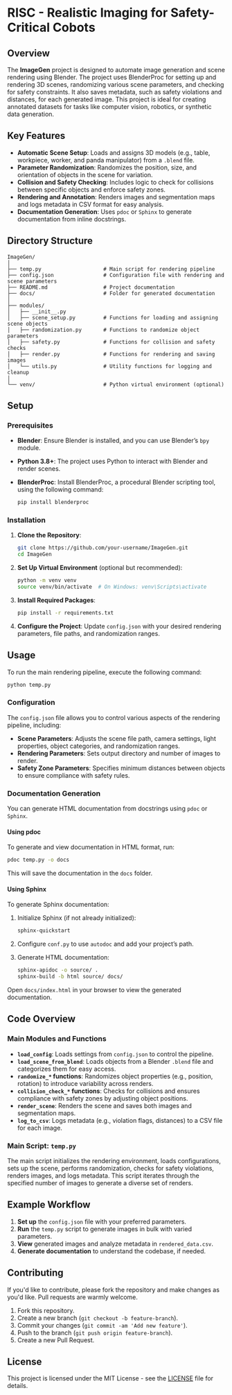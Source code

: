 # RISC - Realistic Imaging for Safety-Critical Cobots

## Overview

The **ImageGen** project is designed to automate image generation and scene rendering using Blender. The project uses BlenderProc for setting up and rendering 3D scenes, randomizing various scene parameters, and checking for safety constraints. It also saves metadata, such as safety violations and distances, for each generated image. This project is ideal for creating annotated datasets for tasks like computer vision, robotics, or synthetic data generation.

## Key Features

- **Automatic Scene Setup**: Loads and assigns 3D models (e.g., table, workpiece, worker, and panda manipulator) from a `.blend` file.
- **Parameter Randomization**: Randomizes the position, size, and orientation of objects in the scene for variation.
- **Collision and Safety Checking**: Includes logic to check for collisions between specific objects and enforce safety zones.
- **Rendering and Annotation**: Renders images and segmentation maps and logs metadata in CSV format for easy analysis.
- **Documentation Generation**: Uses `pdoc` or `Sphinx` to generate documentation from inline docstrings.

## Directory Structure

```plaintext
ImageGen/
│
├── temp.py                    # Main script for rendering pipeline
├── config.json                # Configuration file with rendering and scene parameters
├── README.md                  # Project documentation
├── docs/                      # Folder for generated documentation
│
├── modules/
│   ├── __init__.py
│   ├── scene_setup.py         # Functions for loading and assigning scene objects
│   ├── randomization.py       # Functions to randomize object parameters
│   ├── safety.py              # Functions for collision and safety checks
│   ├── render.py              # Functions for rendering and saving images
│   └── utils.py               # Utility functions for logging and cleanup
│
└── venv/                      # Python virtual environment (optional)
```

## Setup

### Prerequisites

- **Blender**: Ensure Blender is installed, and you can use Blender’s `bpy` module.
- **Python 3.8+**: The project uses Python to interact with Blender and render scenes.
- **BlenderProc**: Install BlenderProc, a procedural Blender scripting tool, using the following command:

  ```bash
  pip install blenderproc
  ```

### Installation

1. **Clone the Repository**:

   ```bash
   git clone https://github.com/your-username/ImageGen.git
   cd ImageGen
   ```

2. **Set Up Virtual Environment** (optional but recommended):

   ```bash
   python -m venv venv
   source venv/bin/activate  # On Windows: venv\Scripts\activate
   ```

3. **Install Required Packages**:

   ```bash
   pip install -r requirements.txt
   ```

4. **Configure the Project**: Update `config.json` with your desired rendering parameters, file paths, and randomization ranges.

## Usage

To run the main rendering pipeline, execute the following command:

```bash
python temp.py
```

### Configuration

The `config.json` file allows you to control various aspects of the rendering pipeline, including:

- **Scene Parameters**: Adjusts the scene file path, camera settings, light properties, object categories, and randomization ranges.
- **Rendering Parameters**: Sets output directory and number of images to render.
- **Safety Zone Parameters**: Specifies minimum distances between objects to ensure compliance with safety rules.

### Documentation Generation

You can generate HTML documentation from docstrings using `pdoc` or `Sphinx`.

#### Using pdoc

To generate and view documentation in HTML format, run:

```bash
pdoc temp.py -o docs
```

This will save the documentation in the `docs` folder.

#### Using Sphinx

To generate Sphinx documentation:

1. Initialize Sphinx (if not already initialized):

   ```bash
   sphinx-quickstart
   ```

2. Configure `conf.py` to use `autodoc` and add your project’s path.

3. Generate HTML documentation:

   ```bash
   sphinx-apidoc -o source/ .
   sphinx-build -b html source/ docs/
   ```

Open `docs/index.html` in your browser to view the generated documentation.

## Code Overview

### Main Modules and Functions

- **`load_config`**: Loads settings from `config.json` to control the pipeline.
- **`load_scene_from_blend`**: Loads objects from a Blender `.blend` file and categorizes them for easy access.
- **`randomize_*` functions**: Randomizes object properties (e.g., position, rotation) to introduce variability across renders.
- **`collision_check_*` functions**: Checks for collisions and ensures compliance with safety zones by adjusting object positions.
- **`render_scene`**: Renders the scene and saves both images and segmentation maps.
- **`log_to_csv`**: Logs metadata (e.g., violation flags, distances) to a CSV file for each image.

### Main Script: `temp.py`

The main script initializes the rendering environment, loads configurations, sets up the scene, performs randomization, checks for safety violations, renders images, and logs metadata. This script iterates through the specified number of images to generate a diverse set of renders.

## Example Workflow

1. **Set up** the `config.json` file with your preferred parameters.
2. **Run** the `temp.py` script to generate images in bulk with varied parameters.
3. **View** generated images and analyze metadata in `rendered_data.csv`.
4. **Generate documentation** to understand the codebase, if needed.

## Contributing

If you'd like to contribute, please fork the repository and make changes as you'd like. Pull requests are warmly welcome.

1. Fork this repository.
2. Create a new branch (`git checkout -b feature-branch`).
3. Commit your changes (`git commit -am 'Add new feature'`).
4. Push to the branch (`git push origin feature-branch`).
5. Create a new Pull Request.

## License

This project is licensed under the MIT License - see the [LICENSE](LICENSE) file for details.
